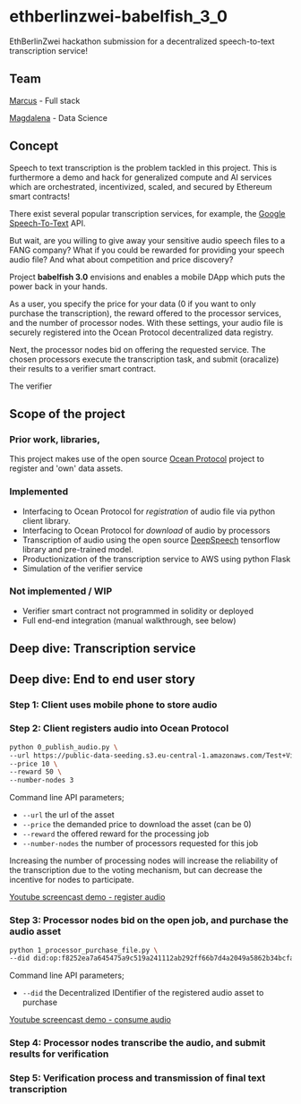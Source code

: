 # ethberlinzwei-babelfish_3_0
EthBerlinZwei hackathon submission for a decentralized speech-to-text transcription service!

## Team 

[Marcus](https://github.com/MarcusJones) - Full stack

[Magdalena](https://github.com/mtagda) - Data Science


## Concept

Speech to text transcription is the problem tackled in this project. This is furthermore a demo and hack for generalized compute and AI services which are orchestrated, incentivized, scaled, and secured by Ethereum smart contracts! 

There exist several popular transcription services, for example, the [Google Speech-To-Text](https://cloud.google.com/speech-to-text/) API. 

But wait, are you willing to give away your sensitive audio speech files to a FANG company? What if you could be rewarded for providing your speech audio file? And what about competition and price discovery? 

Project **babelfish 3.0** envisions and enables a mobile DApp which puts the power back in your hands. 

As a user, you specify the price for your data (0 if you want to only purchase the transcription), the reward offered to the processor services, and the number of processor nodes. With these settings, your audio file is securely registered into the Ocean Protocol decentralized data registry. 

Next, the processor nodes bid on offering the requested service. The chosen processors execute the transcription task, and submit (oracalize) their results to a verifier smart contract. 

The verifier 

## Scope of the project

### Prior work, libraries, 
This project makes use of the open source [Ocean Protocol](https://oceanprotocol.com/) project to register and 'own' data assets. 

### Implemented

 * Interfacing to Ocean Protocol for *registration* of audio file via python client library. 
 * Interfacing to Ocean Protocol for *download* of audio by processors
 * Transcription of audio using the open source [DeepSpeech](https://github.com/mozilla/DeepSpeech) tensorflow library and pre-trained model.
 * Productionization of the transcription service to AWS using python Flask
 * Simulation of the verifier service
 
### Not implemented / WIP

 * Verifier smart contract not programmed in solidity or deployed
 * Full end-end integration (manual walkthrough, see below)
 
## Deep dive: Transcription service
 
## Deep dive: End to end user story

### Step 1: Client uses mobile phone to store audio

### Step 2: Client registers audio into Ocean Protocol

```bash
python 0_publish_audio.py \
--url https://public-data-seeding.s3.eu-central-1.amazonaws.com/Test+Video+/testcoffeeshort.wav \
--price 10 \
--reward 50 \
--number-nodes 3

```

Command line API parameters;
- `--url` the url of the asset
- `--price` the demanded price to download the asset (can be 0)
- `--reward` the offered reward for the processing job
- `--number-nodes` the number of processors requested for this job

Increasing the number of processing nodes will increase the reliability of the transcription due to the voting mechanism, but can decrease the incentive for nodes to participate. 

[Youtube screencast demo - register audio](https://www.youtube.com/watch?v=cwy1cI4TBOo&feature=youtu.be)

### Step 3: Processor nodes bid on the open job, and purchase the audio asset

```bash
python 1_processor_purchase_file.py \
--did did:op:f8252ea7a645475a9c519a241112ab292ff66b7d4a2049a5862b34bcfa507c30
```

Command line API parameters;
- `--did` the Decentralized IDentifier of the registered audio asset to purchase

[Youtube screencast demo - consume audio](https://www.youtube.com/watch?v=-7aANaSw7Xs&feature=youtu.be)

### Step 4: Processor nodes transcribe the audio, and submit results for verification



### Step 5: Verification process and transmission of final text transcription




